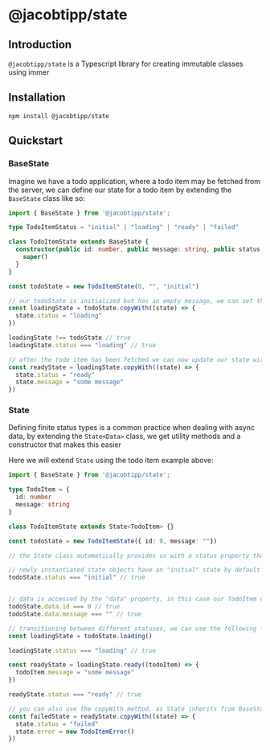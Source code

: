 # @jacobtipp/state

## Introduction

`@jacobtipp/state` is a Typescript library for creating immutable classes using immer

## Installation

```
npm install @jacobtipp/state
```

## Quickstart

### BaseState
Imagine we have a todo application, where a todo item may be fetched from the server,
we can define our state for a todo item by extending the `BaseState` class like so:
```typescript
import { BaseState } from '@jacobtipp/state';

type TodoItemStatus = "initial" | "loading" | "ready" | "failed"

class TodoItemState extends BaseState {
  constructor(public id: number, public message: string, public status: TodoItemStatus) {
    super()
  }
}

const todoState = new TodoItemState(0, "", "initial")

// our todoState is initialized but has an empty message, we can set the status to loading while we fetch data from the server
const loadingState = todoState.copyWith((state) => {
  state.status = "loading"
})

loadingState !== todoState // true
loadingState.status === "loading" // true

// after the todo item has been fetched we can now update our state with the message
const readyState = loadingState.copyWith((state) => {
  state.status = "ready"
  state.message = "some message"
})
```

### State

Defining finite status types is a common practice when dealing with async data, by extending
the `State<Data>` class, we get utility methods and a constructor that makes this easier

Here we will extend `State` using the todo item example above:

```typescript
import { BaseState } from '@jacobtipp/state';

type TodoItem = {
  id: number
  message: string
}

class TodoItemState extends State<TodoItem> {}

const todoState = new TodoItemState({ id: 0, message: ""})

// the State class automatically provides us with a status property that may have the following values: "initial" | "loading" | "ready" | "failed" 

// newly instantiated state objects have an "initial" state by default
todoState.status === "initial" // true


// data is accessed by the "data" property, in this case our TodoItem data
todoState.data.id === 0 // true
todoState.data.message === "" // true

// transitioning between different statuses, we can use the following factory methods: "loading()" | "ready(data: Data)" | "failed(error?: Error)" 
const loadingState = todoState.loading()

loadingState.status === "loading" // true

const readyState = loadingState.ready((todoItem) => {
  todoItem.message = "some message"
})

readyState.status === "ready" // true

// you can also use the copyWith method, as State inherits from BaseState
const failedState = readyState.copyWith((state) => {
  state.status = "failed"
  state.error = new TodoItemError()
})
```